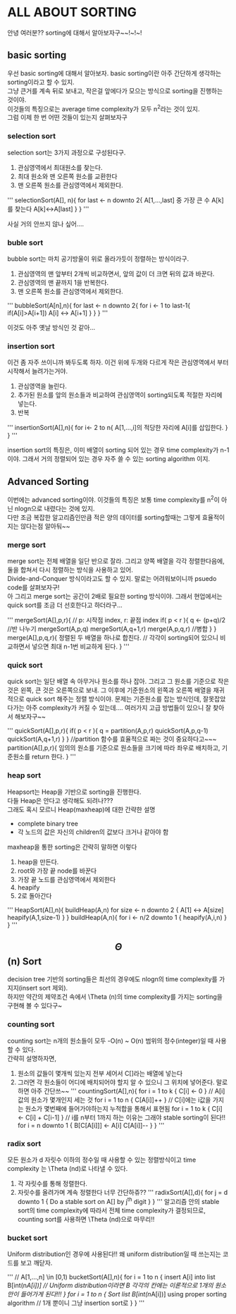 # ALL ABOUT SORTING

안녕 여러분?? sorting에 대해서 알아보자구~~!~!~!

## basic sorting

우선 basic sorting에 대해서 알아보자. basic sorting이란 아주 간단하게 생각하는 sorting이라고 할 수 있지.   
그냥 큰거를 계속 뒤로 보내고, 작은걸 앞에다가 모으는 방식으로 sorting을 진행하는 것이야.   
이것들의 특징으로는 average time complexity가 모두 n<sup>2</sup>라는 것이 있지.   
그럼 이제 한 번 어떤 것들이 있는지 살펴보자구   

### selection sort

selection sort는 3가지 과정으로 구성된다구.   
1. 관심영역에서 최대원소를 찾는다.
2. 최대 원소와 맨 오른쪽 원소를 교환한다
3. 맨 오른쪽 원소를 관심영역에서 제외한다.
   
'''
selectionSort(A[], n){
  for last <- n downto 2{
    A[1,...,last] 중 가장 큰 수 A[k]를 찾는다
    A[k]<->A[last] 
  }
}
'''

사실 거의 안쓰지 않나 싶어....

### buble sort

bubble sort는 마치 공기방울이 위로 올라가듯이 정렬하는 방식이라구.
1. 관심영역의 맨 앞부터 2개씩 비교하면서, 앞의 값이 더 크면 뒤의 값과 바꾼다.
2. 관심영역의 맨 끝까지 1을 반복한다.
3. 맨 오른쪽 원소를 관심영역에서 제외한다.
   
'''
bubbleSort(A[n],n){
  for last <- n downto 2{
    for i <- 1 to last-1{
      if(A[i]>A[i+1])  A[i] <-> A[i+1]
    }
  }
}
'''
   
이것도 아주 옛날 방식인 것 같아...

### insertion sort

이건 좀 자주 쓰이니까 봐두도록 하자. 이건 위에 두개와 다르게 작은 관심영역에서 부터 시작해서 늘려가는거야.
1. 관심영역을 늘린다.
2. 추가된 원소를 앞의 원소들과 비교하여 관심영역이 sorting되도록 적절한 자리에 넣는다.
3. 반복 
   
'''
insertionSort(A[],n){
  for i<- 2 to n{
    A[1,...,i]의 적당한 자리에 A[i]를 삽입한다.
  }
}
'''
   
insertion sort의 특징은, 이미 배열이 sorting 되어 있는 경우 time complexity가 n-1이야. 그래서 거의 정렬되어 있는 경우 자주 쓸 수 있는 sorting algorithm 이지.

## Advanced Sorting

이번에는 advanced sorting이야. 이것들의 특징은 보통 time complexity를 n<sup>2</sup>이 아닌 nlogn으로 내렸다는 것에 있지.   
다만 조금 복잡한 알고리즘인만큼 적은 양의 데이터를 sorting할때는 그렇게 효율적이지는 않다는점 알아둬~~   

### merge sort

merge sort는 전체 배열을 일단 반으로 잘라. 그리고 양쪽 배열을 각각 정렬한다음에, 둘을 합쳐서 다시 정렬하는 방식을 사용하고 있어.   
Divide-and-Conquer 방식이라고도 할 수 있지. 말로는 어려워보이니까 psuedo code를 살펴보자구!  
아 그리고 merge sort는 공간이 2배로 필요한 sorting 방식이야. 그래서 현업에서는 quick sort를 조금 더 선호한다고 하더라구...   

'''
mergeSort(A[],p,r){ // p: 시작점 index, r: 끝점 index
  if( p < r ){
    q <- (p+q)/2    //반 나누기
    mergeSort(A,p,q)
    mergeSort(A,q+1,r)
    merge(A,p,q,r)  //병합
  }
}
merge(A[],p,q,r){
  정렬된 두 배열을 하나로 합친다. // 각각이 sorting되어 있으니 비교하면서 넣으면 최대 n-1번 비교하게 된다.
}
'''

### quick sort

quick sort는 일단 배열 속 아무거나 원소를 하나 잡아. 그리고 그 원소를 기준으로 작은 것은 왼쪽, 큰 것은 오른쪽으로 보내. 그 이후에 기준원소의 왼쪽과 오른쪽 배열을 재귀적으로 quick sort 해주는 정렬 방식이야. 문제는 기준원소를 잡는 방식인데, 잘못잡았다가는 아주 complexity가 커질 수 있는데.... 여러가지 고급 방법들이 있으니 잘 찾아서 해보자구~~

'''
quickSort(A[],p,r){
  if( p < r ){
    q = partition(A,p,r)
    quickSort(A,p,q-1)
    quickSort(A,q+1,r)
  }
}
//partition 함수를 효율적으로 짜는 것이 중요하다고~~~
partition(A[],p,r){ 
  임의의 원소를 기준으로 원소들을 크기에 따라 좌우로 배치하고, 기준원소를 return 한다.
}
'''

### heap sort

Heapsort는 Heap을 기반으로 sorting을 진행한다.   
다들 Heap은 안다고 생각해도 되려나???   
그래도 혹시 모르니 Heap(maxheap)에 대한 간략한 설명
+ complete binary tree
+ 각 노드의 값은 자신의 children의 값보다 크거나 같아야 함

maxheap을 통한 sorting은 간략히 말하면 이렇다
1. heap을 만든다.
2. root와 가장 끝 node를 바꾼다
3. 가장 끝 노드를 관심영역에서 제외한다
4. heapify
5. 2로 돌아간다

'''
HeapSort(A[],n){
  buildHeap(A,n)
  for size <- n downto 2 {
    A[1] <-> A[size]
    heapify(A,1,size-1)
  }
}
buildHeap(A,n){
  for i <- n/2 downto 1 {
    heapify(A,i,n)
  }
}
'''

## $$\Theta$$ (n) Sort

decision tree 기반의 sorting들은 최선의 경우에도 nlogn의 time complexity를 가지지(insert sort 제외).   
하지만 약간의 제약조건 속에서 \Theta (n)의 time complexity를 가지는 sorting을 구현해 볼 수 있다구~

### counting sort

counting sort는 n개의 원소들이 모두 -O(n) ~ O(n) 범위의 정수(integer)일 때 사용할 수 있다.   
간략히 설명하자면,   
1. 원소의 값들이 몇개씩 있는지 전부 세어서 C[]라는 배열에 넣는다
2. 그러면 각 원소들이 어디에 배치되어야 할지 알 수 있으니 그 위치에 넣어준다.
말로하면 아주 간단쓰~~
'''
countingSort(A[],n){
  for i = 1 to k {
    C[i] <- 0
  }
  // A[i] 값의 원소가 몇개인지 세는 것
  for i = 1 to n {
    C[A[i]]++
  }
  // C[i]에는 i값을 가지는 원소가 몇번째에 들어가야하는지 누적합을 통해서 표현됨
  for i = 1 to k {
    C[i] <- C[i] + C[i-1]
  }
  // i를 n부터 1까지 하는 이유는 그래야 stable sorting이 된다!!
  for i = n downto 1 {
    B[C[A[i]]] <- A[i]
    C[A[i]]--
  }
}
'''

### radix sort

모든 원소가 d 자릿수 이하의 정수일 때 사용할 수 있는 정렬방식이고 time complexity 는 \Theta (nd)로 나타낼 수 있다.
1. 각 자릿수를 통해 정렬한다.
2. 자릿수를 올려가며 계속 정렬한다
너무 간단하쥬??
'''
radixSort(A[],d){
  for j = d downto 1 {
    Do a stable sort on A[] by j<sup>th</sup> digit
  }
}
'''
알고리즘 안의 stable sort의 time complexity에 따라서 전체 time complexity가 결정되므로, counting sort를 사용하면 \Theta (nd)으로 마무리!!

### bucket sort

Uniform distribution인 경우에 사용된다!! 왜 uniform distribution일 때 쓰는지는 코드를 보고 깨닫자.

'''
// A[1,...,n] \in [0,1)
bucketSort(A[],n){
  for i = 1 to n {
    insert A[i] into list B[int(n*A[i])]
    // Uniform distribution이라면 B 각각의 칸에는 이론적으로 1개의 원소만이 들어가게 된다!!!
  }
  for i = 1 to n {
    Sort list B[int(n*A[i])] using proper sorting algorithm
    // 1개 뿐이니 그냥 insertion sort로
  }
}
'''
